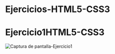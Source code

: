 # Ejercicios-HTML5-CSS3
# Ejercicio1HTML5-CSS3 
![Captura de pantalla-Ejercicio1](https://github.com/erigt/Ejercicios-HTML5-CSS3/assets/146768635/f158df77-727a-4d42-84ad-78fddeb3df23)
